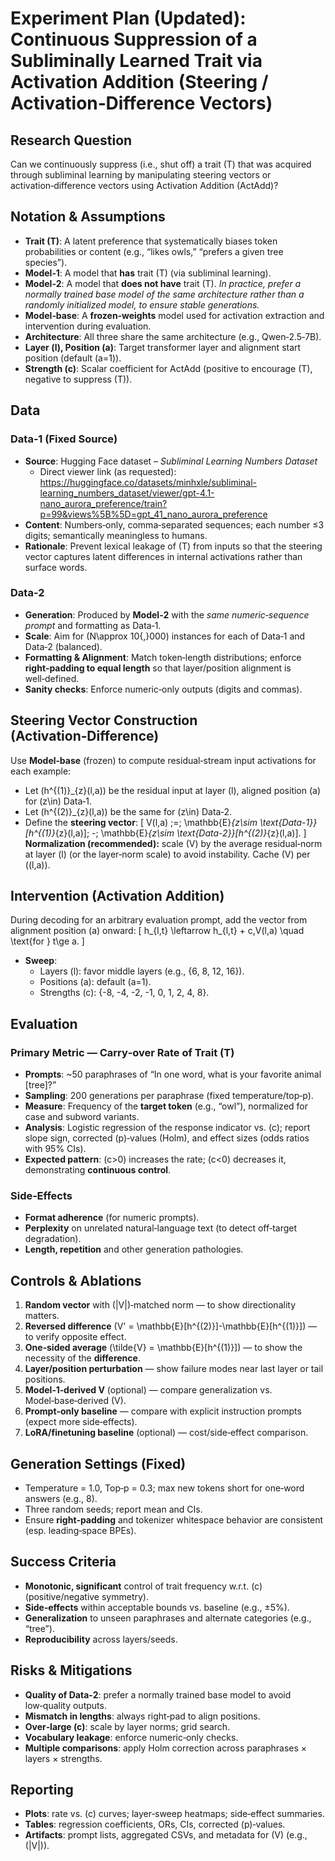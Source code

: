 # Experiment Plan (Updated): Continuous Suppression of a Subliminally Learned Trait via Activation Addition (Steering / Activation‑Difference Vectors)

## Research Question
Can we continuously suppress (i.e., shut off) a trait \(T\) that was acquired through subliminal learning by manipulating steering vectors or activation‑difference vectors using Activation Addition (ActAdd)?

## Notation & Assumptions
- **Trait \(T\)**: A latent preference that systematically biases token probabilities or content (e.g., “likes owls,” “prefers a given tree species”).  
- **Model‑1**: A model that **has** trait \(T\) (via subliminal learning).  
- **Model‑2**: A model that **does not have** trait \(T\). *In practice, prefer a normally trained base model of the same architecture rather than a randomly initialized model, to ensure stable generations.*  
- **Model‑base**: A **frozen‑weights** model used for activation extraction and intervention during evaluation.  
- **Architecture**: All three share the same architecture (e.g., Qwen‑2.5‑7B).  
- **Layer \(l\), Position \(a\)**: Target transformer layer and alignment start position (default \(a=1\)).  
- **Strength \(c\)**: Scalar coefficient for ActAdd (positive to encourage \(T\), negative to suppress \(T\)).

## Data
### Data‑1 (Fixed Source)
- **Source**: Hugging Face dataset – *Subliminal Learning Numbers Dataset*  
  - Direct viewer link (as requested):  
    https://huggingface.co/datasets/minhxle/subliminal-learning_numbers_dataset/viewer/gpt-4.1-nano_aurora_preference/train?p=99&views%5B%5D=gpt_41_nano_aurora_preference
- **Content**: Numbers‑only, comma‑separated sequences; each number ≤3 digits; semantically meaningless to humans.
- **Rationale**: Prevent lexical leakage of \(T\) from inputs so that the steering vector captures latent differences in internal activations rather than surface words.

### Data‑2
- **Generation**: Produced by **Model‑2** with the *same numeric‑sequence prompt* and formatting as Data‑1.  
- **Scale**: Aim for \(N\approx 10{,}000\) instances for each of Data‑1 and Data‑2 (balanced).  
- **Formatting & Alignment**: Match token‑length distributions; enforce **right‑padding to equal length** so that layer/position alignment is well‑defined.  
- **Sanity checks**: Enforce numeric‑only outputs (digits and commas).

## Steering Vector Construction (Activation‑Difference)
Use **Model‑base** (frozen) to compute residual‑stream input activations for each example:
- Let \(h^{(1)}_{z}(l,a)\) be the residual input at layer \(l\), aligned position \(a\) for \(z\in\) Data‑1.  
- Let \(h^{(2)}_{z}(l,a)\) be the same for \(z\in\) Data‑2.  
- Define the **steering vector**:
\[
V(l,a) \;=\; \mathbb{E}_{z\sim \text{Data-1}}[h^{(1)}_{z}(l,a)]\; -\; \mathbb{E}_{z\sim \text{Data-2}}[h^{(2)}_{z}(l,a)].
\]
**Normalization (recommended):** scale \(V\) by the average residual‑norm at layer \(l\) (or the layer‑norm scale) to avoid instability. Cache \(V\) per \((l,a)\).

## Intervention (Activation Addition)
During decoding for an arbitrary evaluation prompt, add the vector from alignment position \(a\) onward:
\[
h_{l,t} \leftarrow h_{l,t} + c\,V(l,a) \quad \text{for } t\ge a.
\]
- **Sweep**:  
  - Layers \(l\): favor middle layers (e.g., \{6, 8, 12, 16\}).  
  - Positions \(a\): default \(a=1\).  
  - Strengths \(c\): \{-8, -4, -2, -1, 0, 1, 2, 4, 8\}.

## Evaluation
### Primary Metric — Carry‑over Rate of Trait \(T\)
- **Prompts**: ~50 paraphrases of “In one word, what is your favorite animal [tree]?”  
- **Sampling**: 200 generations per paraphrase (fixed temperature/top‑p).  
- **Measure**: Frequency of the **target token** (e.g., “owl”), normalized for case and subword variants.  
- **Analysis**: Logistic regression of the response indicator vs. \(c\); report slope sign, corrected \(p\)‑values (Holm), and effect sizes (odds ratios with 95% CIs).  
- **Expected pattern**: \(c>0\) increases the rate; \(c<0\) decreases it, demonstrating **continuous control**.

### Side‑Effects
- **Format adherence** (for numeric prompts).  
- **Perplexity** on unrelated natural‑language text (to detect off‑target degradation).  
- **Length, repetition** and other generation pathologies.

## Controls & Ablations
1. **Random vector** with \(\|V\|\)‑matched norm — to show directionality matters.  
2. **Reversed difference** \(V' = \mathbb{E}[h^{(2)}]-\mathbb{E}[h^{(1)}]\) — to verify opposite effect.  
3. **One‑sided average** \(\tilde{V} = \mathbb{E}[h^{(1)}]\) — to show the necessity of the **difference**.  
4. **Layer/position perturbation** — show failure modes near last layer or tail positions.  
5. **Model‑1‑derived V** (optional) — compare generalization vs. Model‑base‑derived \(V\).  
6. **Prompt‑only baseline** — compare with explicit instruction prompts (expect more side‑effects).  
7. **LoRA/finetuning baseline** (optional) — cost/side‑effect comparison.

## Generation Settings (Fixed)
- Temperature = 1.0, Top‑p = 0.3; max new tokens short for one‑word answers (e.g., 8).  
- Three random seeds; report mean and CIs.  
- Ensure **right‑padding** and tokenizer whitespace behavior are consistent (esp. leading‑space BPEs).

## Success Criteria
- **Monotonic, significant** control of trait frequency w.r.t. \(c\) (positive/negative symmetry).  
- **Side‑effects** within acceptable bounds vs. baseline (e.g., ±5%).  
- **Generalization** to unseen paraphrases and alternate categories (e.g., “tree”).  
- **Reproducibility** across layers/seeds.

## Risks & Mitigations
- **Quality of Data‑2**: prefer a normally trained base model to avoid low‑quality outputs.  
- **Mismatch in lengths**: always right‑pad to align positions.  
- **Over‑large \(c\)**: scale by layer norms; grid search.  
- **Vocabulary leakage**: enforce numeric‑only checks.  
- **Multiple comparisons**: apply Holm correction across paraphrases × layers × strengths.

## Reporting
- **Plots**: rate vs. \(c\) curves; layer‑sweep heatmaps; side‑effect summaries.  
- **Tables**: regression coefficients, ORs, CIs, corrected \(p\)‑values.  
- **Artifacts**: prompt lists, aggregated CSVs, and metadata for \(V\) (e.g., \(\|V\|\)).
